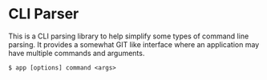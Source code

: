 # CLI Parser
This is a CLI parsing library to help simplify some types of command line parsing. It provides a somewhat GIT like interface where an application may have multiple commands and arguments.

```
$ app [options] command <args>
```
